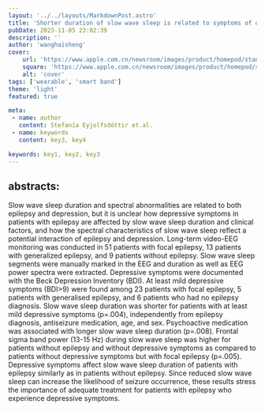```yaml
---
layout: '../../layouts/MarkdownPost.astro'
title: 'Shorter duration of slow wave sleep is related to symptoms of depression in patients with epilepsy'
pubDate: 2023-11-05 23:02:39
description: ''
author: 'wanghaisheng'
cover:
    url: 'https://www.apple.com.cn/newsroom/images/product/homepod/standard/Apple-HomePod-hero-230118_big.jpg.large_2x.jpg'
    square: 'https://www.apple.com.cn/newsroom/images/product/homepod/standard/Apple-HomePod-hero-230118_big.jpg.large_2x.jpg'
    alt: 'cover'
tags: ['wearable', 'smart band'] 
theme: 'light'
featured: true

meta:
 - name: author
   content: Stefanía Eyjolfsdóttir et.al.
 - name: keywords
   content: key3, key4

keywords: key1, key2, key3
---
```


## abstracts:
Slow wave sleep duration and spectral abnormalities are related to both epilepsy and depression, but it is unclear how depressive symptoms in patients with epilepsy are affected by slow wave sleep duration and clinical factors, and how the spectral characteristics of slow wave sleep reflect a potential interaction of epilepsy and depression. Long-term video-EEG monitoring was conducted in 51 patients with focal epilepsy, 13 patients with generalized epilepsy, and 9 patients without epilepsy. Slow wave sleep segments were manually marked in the EEG and duration as well as EEG power spectra were extracted. Depressive symptoms were documented with the Beck Depression Inventory (BDI). At least mild depressive symptoms (BDI>9) were found among 23 patients with focal epilepsy, 5 patients with generalised epilepsy, and 6 patients who had no epilepsy diagnosis. Slow wave sleep duration was shorter for patients with at least mild depressive symptoms (p=.004), independently from epilepsy diagnosis, antiseizure medication, age, and sex. Psychoactive medication was associated with longer slow wave sleep duration (p=.008). Frontal sigma band power (13-15 Hz) during slow wave sleep was higher for patients without epilepsy and without depressive symptoms as compared to patients without depressive symptoms but with focal epilepsy (p=.005). Depressive symptoms affect slow wave sleep duration of patients with epilepsy similarly as in patients without epilepsy. Since reduced slow wave sleep can increase the likelihood of seizure occurrence, these results stress the importance of adequate treatment for patients with epilepsy who experience depressive symptoms.
